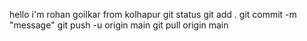 hello i'm rohan goilkar from kolhapur 
git status
git add .
git commit -m "message"
git push -u origin main
git pull origin main

